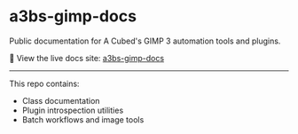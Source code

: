# a3bs-gimp-docs

Public documentation for A Cubed's GIMP 3 automation tools and plugins.

📄 View the live docs site: [a3bs-gimp-docs](https://aaabscom.github.io/a3bs-gimp-docs/)

---

This repo contains:

- Class documentation
- Plugin introspection utilities
- Batch workflows and image tools

